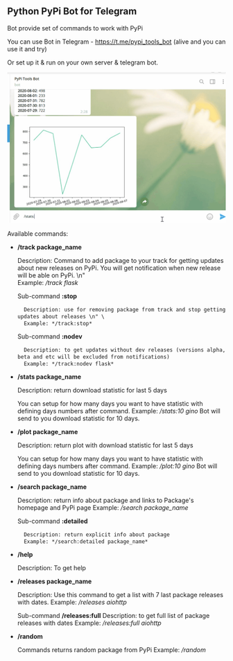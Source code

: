 ## Python PyPi Bot for Telegram 

Bot provide set of commands to work with PyPi 

You can use Bot in Telegram - https://t.me/pypi_tools_bot (alive and you can use it and try)

Or set up it & run on your own server & telegram bot.

![PyPi Tools Bot](img/pypi_tools.gif)

Available commands:

- **/track package_name**

    Description: Command to add package to your track for getting updates about new releases on PyPi. 
                 You will get notification when new release will be able on PyPi. \n" \
    Example: */track flask*
    
    Sub-command **:stop** 
    
        Description: use for removing package from track and stop getting updates about releases \n" \
        Example: */track:stop*
    
    Sub-command **:nodev** 
    
        Description: to get updates without dev releases (versions alpha, beta and etc will be excluded from notifications)
        Example: */track:nodev flask*


- **/stats package_name**
    
    Description: return download statistic for last 5 days
    
    You can setup for how many days you want to have statistic with defining days numbers after command.
    Example: */stats:10 gino* Bot will send to you download statistic for 10 days.

- **/plot package_name**
    
    Description: return plot with download statistic for last 5 days
    
    You can setup for how many days you want to have statistic with defining days numbers after command.
    Example: */plot:10 gino* Bot will send to you download statistic for 10 days.


- **/search package_name**
    
    Description: return info about package and links to Package's homepage and PyPi page
    Example: */search package_name*
    
    Sub-command **:detailed**
        
        Description: return explicit info about package
        Example: */search:detailed package_name*
    

- **/help**

    Description: To get help
    
- **/releases package_name**

    Description: Use this command to get a list with 7 last package releases with dates.
    Example: */releases aiohttp*
    
    Sub-command **/releases:full** 
        Description: to get full list of package releases with dates
        Example: */releases:full aiohttp*


- **/random** 

    Commands returns random package from PyPi
    Example: */random*



